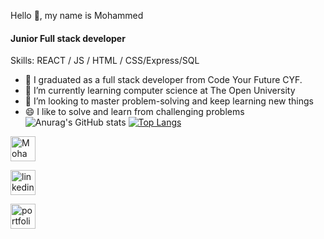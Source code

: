 Hello 👋, my name is Mohammed
#### Junior Full stack developer

Skills:  REACT / JS / HTML / CSS/Express/SQL

- 🔭 I graduated as a full stack developer from Code Your Future CYF. 
- 🌱 I’m currently learning computer science at The Open University 
- 👯 I’m looking to master problem-solving and keep learning new things 
- 😄  I like to solve and learn from challenging problems <br>
![Anurag's GitHub stats](https://github-readme-stats.vercel.app/api?username=Mohammedal-abdulhamid&show_icons=true&theme=blue-green)
[![Top Langs](https://github-readme-stats.vercel.app/api/top-langs/?username=Mohammedal-abdulhamid)](https://github.com/anuraghazra/github-readme-stats)

 

[<img src="https://github.com/Mohammedal-abdulhamid.png" alt="Mohammed Al-Abdulhamid's GitHub Profile Icon" width="40" />](https://github.com/Mohammedal-abdulhamid)



<a href="https://www.linkedin.com/in/mohammed-alabdulhamid-445455209/" ><img src='https://encrypted-tbn0.gstatic.com/images?q=tbn:ANd9GcSqMPs88c-6MLZlu48c7DEkMxb8Ue6K62xlBg&usqp=CAU' alt='linkedin' height='40'></a>

<a href='https://mohammed-file.netlify.app/' target ='blank'> <img src ='https://cdn4.iconfinder.com/data/icons/general-office/91/General_Office_23-256.png' alt='portfolio icon' width = '40' height='40'/> </a>
